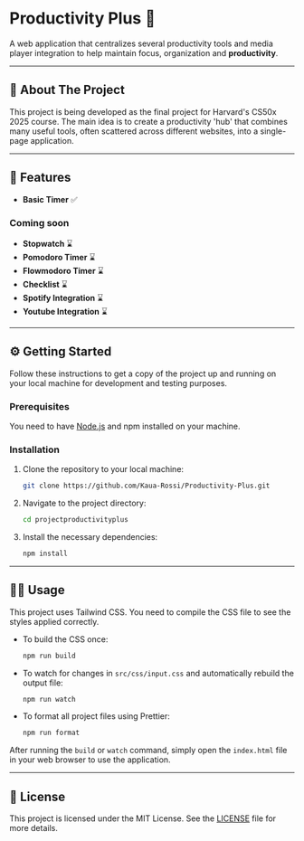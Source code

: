 # Productivity Plus 📑

A web application that centralizes several productivity tools and media player integration to help maintain focus, organization and **productivity**.

---

## 🎯 About The Project

This project is being developed as the final project for Harvard's CS50x 2025 course. The main idea is to create a productivity 'hub' that combines many useful tools, often scattered across different websites, into a single-page application.

---

## 🚀 Features

* **Basic Timer** ✅

### Coming soon
* **Stopwatch** ⌛
* **Pomodoro Timer** ⌛
* **Flowmodoro Timer** ⌛
* **Checklist** ⌛
* **Spotify Integration** ⌛
* **Youtube Integration** ⌛

---

## ⚙️ Getting Started

Follow these instructions to get a copy of the project up and running on your local machine for development and testing purposes.

### Prerequisites

You need to have [Node.js](https://nodejs.org/) and npm installed on your machine.

### Installation

1.  Clone the repository to your local machine:
    ```sh
    git clone https://github.com/Kaua-Rossi/Productivity-Plus.git
    ```
2.  Navigate to the project directory:
    ```sh
    cd projectproductivityplus
    ```
3.  Install the necessary dependencies:
    ```sh
    npm install
    ```

---

## 🏃‍♀️ Usage

This project uses Tailwind CSS. You need to compile the CSS file to see the styles applied correctly.

* To build the CSS once:
    ```sh
    npm run build
    ```
* To watch for changes in `src/css/input.css` and automatically rebuild the output file:
    ```sh
    npm run watch
    ```
* To format all project files using Prettier:
    ```sh
    npm run format
    ```

After running the `build` or `watch` command, simply open the `index.html` file in your web browser to use the application.

---

## 📄 License

This project is licensed under the MIT License. See the [LICENSE](LICENSE) file for more details.
